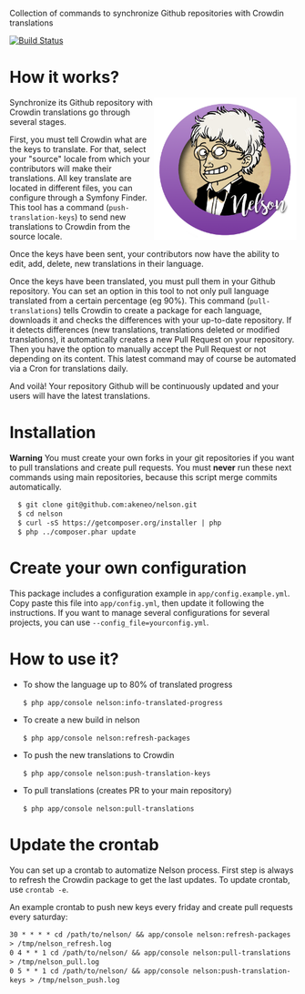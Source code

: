 Collection of commands to synchronize Github repositories with Crowdin translations

[![Build Status](https://travis-ci.org/akeneo/nelson.svg?branch=master)](https://travis-ci.org/akeneo/nelson)


# How it works?

<img align="right" src="nelson.png" width="250"/>

Synchronize its Github repository with Crowdin translations go through several stages.

First, you must tell Crowdin what are the keys to translate. For that, select your "source" locale from which your contributors will make their translations.
All key translate are located in different files, you can configure through a Symfony Finder.
This tool has a command (`push-translation-keys`) to send new translations to Crowdin from the source locale.

Once the keys have been sent, your contributors now have the ability to edit, add, delete, new translations in their language.

Once the keys have been translated, you must pull them in your Github repository. You can set an option in this tool to not only pull language translated from a certain percentage (eg 90%).
This command (`pull-translations`) tells Crowdin to create a package for each language, downloads it and checks the differences with your up-to-date repository.
If it detects differences (new translations, translations deleted or modified translations), it automatically creates a new Pull Request on your repository.
Then you have the option to manually accept the Pull Request or not depending on its content. This latest command may of course be automated via a Cron for translations daily.

And voilà! Your repository Github will be continuously updated and your users will have the latest translations.


# Installation

**Warning** You must create your own forks in your git repositories if you want to pull translations and create pull requests.
You must **never** run these next commands using main repositories, because this script merge commits automatically.

```
  $ git clone git@github.com:akeneo/nelson.git
  $ cd nelson
  $ curl -sS https://getcomposer.org/installer | php
  $ php ../composer.phar update
```

# Create your own configuration

This package includes a configuration example in `app/config.example.yml`.
Copy paste this file into `app/config.yml`, then update it following the instructions.
If you want to manage several configurations for several projects, you can use `--config_file=yourconfig.yml`.


# How to use it?

- To show the language up to 80% of translated progress

  `$ php app/console nelson:info-translated-progress`

- To create a new build in nelson

  `$ php app/console nelson:refresh-packages`

- To push the new translations to Crowdin

  `$ php app/console nelson:push-translation-keys`

- To pull translations (creates PR to your main repository)

  `$ php app/console nelson:pull-translations`


# Update the crontab

You can set up a crontab to automatize Nelson process.
First step is always to refresh the Crowdin package to get the last updates.
To update crontab, use `crontab -e`.

An example crontab to push new keys every friday and create pull requests every saturday:
```
30 * * * * cd /path/to/nelson/ && app/console nelson:refresh-packages > /tmp/nelson_refresh.log
0 4 * * 1 cd /path/to/nelson/ && app/console nelson:pull-translations > /tmp/nelson_pull.log
0 5 * * 1 cd /path/to/nelson/ && app/console nelson:push-translation-keys > /tmp/nelson_push.log
```
